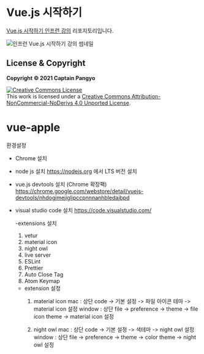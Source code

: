 # Vue.js 시작하기

[Vue.js 시작하기 인프런 강의](https://www.inflearn.com/course/Age-of-Vuejs) 리포지토리입니다.

![인프런 Vue.js 시작하기 강의 썸네일](https://cdn.inflearn.com/public/courses/324088/course_cover/ac203578-d458-44f4-b273-81cb719a89b0/lv1.png)

## License & Copyright

**Copyright © 2021 Captain Pangyo**

<a rel="license" href="http://creativecommons.org/licenses/by-nc-nd/4.0/"><img alt="Creative Commons License" style="border-width:0" src="https://i.creativecommons.org/l/by-nc-nd/4.0/88x31.png" /></a><br />This work is licensed under a <a rel="license" href="http://creativecommons.org/licenses/by-nc-nd/4.0/">Creative Commons Attribution-NonCommercial-NoDerivs 4.0 Unported License</a>.



# vue-apple

환경설정

- Chrome 설치


- node js 설치
https://nodejs.org 에서 LTS 버전 설치


- vue.js devtools 설치 (Chrome 확장팩)
https://chrome.google.com/webstore/detail/vuejs-devtools/nhdogjmejiglipccpnnnanhbledajbpd


- visual studio code 설치
https://code.visualstudio.com/

  -extensions 설치
     1. vetur
     2. material icon
     3. night owl
     4. live server
     5. ESLint
     6. Prettier
     7. Auto Close Tag
     8. Atom Keymap
 
  - extension 설정
    1. material icon
       mac :
         상단 code -> 기본 설정 -> 파일 아이콘 테마 -> material icon 설정
       window :
         상단 file -> preference -> theme -> file icon theme -> material icon 설정

    2. night owl
       mac :
         상단 code -> 기본 설정 -> 색테마 -> night owl 설정
       window :
         상단 file -> preference -> theme -> color theme -> night owl 설정
    
